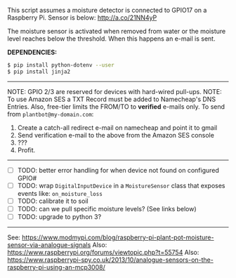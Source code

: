 This script assumes a moisture detector is connected to GPIO17 on a Raspberry Pi. Sensor is below:
http://a.co/21NN4yP

The moisture sensor is activated when removed from water or the moisture level reaches
below the threshold. When this happens an e-mail is sent.

**DEPENDENCIES:**
```bash
$ pip install python-dotenv --user
$ pip install jinja2
```

--------------------

NOTE: GPIO 2/3 are reserved for devices with hard-wired pull-ups.
NOTE: To use Amazon SES a TXT Record must be added to Namecheap's DNS Entries. Also, free-tier
limits the FROM/TO to **verified** e-mails only. To send from `plantbot@my-domain.com`:

1. Create a catch-all redirect e-mail on namecheap and point it to gmail
2. Send verification e-mail to the above from the Amazon SES console
3. ???
4. Profit.

--------------------

- [ ] TODO: better error handling for when device not found on configured GPIO#
- [ ] TODO: wrap `DigitalInputDevice` in a `MoistureSensor` class that exposes events like:
`on_moisture_loss`
- [ ] TODO: calibrate it to soil
- [ ] TODO: can we pull specific moisture levels? (See links below)
- [ ] TODO: upgrade to python 3?

--------------------

See: https://www.modmypi.com/blog/raspberry-pi-plant-pot-moisture-sensor-via-analogue-signals
Also: https://www.raspberrypi.org/forums/viewtopic.php?t=55754
Also: https://www.raspberrypi-spy.co.uk/2013/10/analogue-sensors-on-the-raspberry-pi-using-an-mcp3008/
